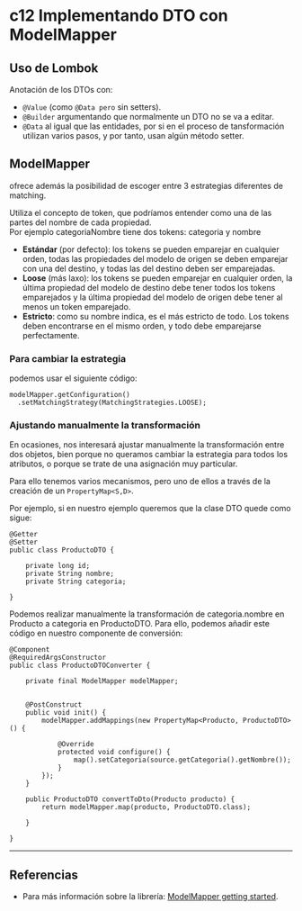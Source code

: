 # c12 Implementando DTO con ModelMapper


## Uso de Lombok

Anotación de los DTOs con:

- `@Value` (como `@Data pero` sin setters).
- `@Builder` argumentando que normalmente un DTO no se va a editar. 
- `@Data` al igual que las entidades, por si en el proceso de tansformación utilizan varios pasos, y por tanto, usan algún método setter.

## ModelMapper 

ofrece además la posibilidad de escoger entre 3 estrategias diferentes de matching. 

Utiliza el concepto de token, que podríamos entender como una de las partes del nombre de cada propiedad. <br>
Por ejemplo categoriaNombre tiene dos tokens: categoria y nombre

- **Estándar** (por defecto): los tokens se pueden emparejar en cualquier orden, todas las propiedades del 
modelo de origen se deben emparejar con una del destino, 
y todas las del destino deben ser emparejadas.
- **Loose** (más laxo): los tokens se pueden emparejar en cualquier orden, 
la última propiedad del modelo de destino debe tener todos los tokens emparejados y 
la última propiedad del modelo de origen debe tener al menos un token emparejado.
- **Estricto**: como su nombre indica, es el más estricto de todo. 
Los tokens deben encontrarse en el mismo orden, y todo debe emparejarse perfectamente.



### Para cambiar la estrategia

podemos usar el siguiente código:

```
modelMapper.getConfiguration()
  .setMatchingStrategy(MatchingStrategies.LOOSE);
```  
 
### Ajustando manualmente la transformación

En ocasiones, nos interesará ajustar manualmente la transformación entre dos objetos, bien porque no queramos cambiar la estrategia para todos los atributos, o porque se trate de una asignación muy particular. 

Para ello tenemos varios mecanismos, pero uno de ellos a través de la creación de un `PropertyMap<S,D>`.

Por ejemplo, si en nuestro ejemplo queremos que la clase DTO quede como sigue:

```
@Getter
@Setter
public class ProductoDTO {

    private long id;
    private String nombre;
    private String categoria;

}
```

Podemos realizar manualmente la transformación de categoria.nombre en Producto a categoria en ProductoDTO. 
Para ello, podemos añadir este código en nuestro componente de conversión:

```
@Component
@RequiredArgsConstructor
public class ProductoDTOConverter {

    private final ModelMapper modelMapper;


    @PostConstruct
    public void init() {
        modelMapper.addMappings(new PropertyMap<Producto, ProductoDTO>() {

            @Override
            protected void configure() {
                map().setCategoria(source.getCategoria().getNombre());
            }
        });
    }

    public ProductoDTO convertToDto(Producto producto) {
        return modelMapper.map(producto, ProductoDTO.class);

    }

}
```

---

## Referencias

- Para más información sobre la librería: [ModelMapper getting started](http://modelmapper.org/getting-started/).